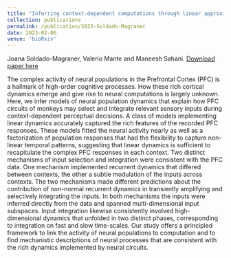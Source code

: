 ```yaml
---
title: "Inferring context-dependent computations through linear approximations of prefrontal cortex dynamics"
collection: publications
permalink: /publication/2023-Soldado-Magraner
date: 2023-02-06
venue: 'bioRxiv'
---
```


Joana Soldado-Magraner, Valerio Mante and Maneesh Sahani.
[Download paper here](https://www.biorxiv.org/content/10.1101/2023.02.06.527389v1.abstract)

The complex activity of neural populations in the Prefrontal Cortex (PFC) is a hallmark of high-order cognitive processes. How these rich cortical dynamics emerge and give rise to neural computations is largely unknown. Here, we infer models of neural population dynamics that explain how PFC circuits of monkeys may select and integrate relevant sensory inputs during context-dependent perceptual decisions. A class of models implementing linear dynamics accurately captured the rich features of the recorded PFC responses. These models fitted the neural activity nearly as well as a factorization of population responses that had the flexibility to capture non-linear temporal patterns, suggesting that linear dynamics is sufficient to recapitulate the complex PFC responses in each context. Two distinct mechanisms of input selection and integration were consistent with the PFC data. One mechanism implemented recurrent dynamics that differed between contexts, the other a subtle modulation of the inputs across contexts. The two mechanisms made different predictions about the contribution of non-normal recurrent dynamics in transiently amplifying and selectively integrating the inputs. In both mechanisms the inputs were inferred directly from the data and spanned multi-dimensional input subspaces. Input integration likewise consistently involved high-dimensional dynamics that unfolded in two distinct phases, corresponding to integration on fast and slow time-scales. Our study offers a principled framework to link the activity of neural populations to computation and to find mechanistic descriptions of neural processes that are consistent with the rich dynamics implemented by neural circuits.


